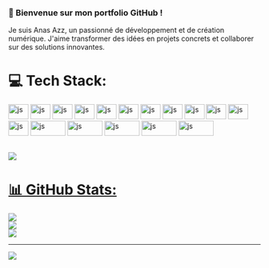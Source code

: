 ### 👋 Bienvenue sur mon portfolio GitHub !

Je suis Anas Azz, un passionné de développement et de création numérique. J'aime transformer des idées en projets concrets et collaborer sur des solutions innovantes.


# 💻 Tech Stack:


<div>
   <img aling="center" alt ="js" height="30" width="40" src= "https://cdn.jsdelivr.net/gh/devicons/devicon@latest/icons/angularjs/angularjs-original.svg" />
   <img aling="center" alt ="js" height="30" width="40" src= "https://cdn.jsdelivr.net/gh/devicons/devicon@latest/icons/git/git-original.svg" />
   <img aling="center" alt ="js" height="30" width="40" src= "https://cdn.jsdelivr.net/gh/devicons/devicon@latest/icons/gitlab/gitlab-original.svg" />
   <img aling="center" alt ="js" height="30" width="40" src= "https://cdn.jsdelivr.net/gh/devicons/devicon@latest/icons/linux/linux-original.svg" />
   <img aling="center" alt ="js" height="30" width="40" src= "https://cdn.jsdelivr.net/gh/devicons/devicon@latest/icons/html5/html5-original.svg" />
   <img aling="center" alt ="js" height="30" width="40" src= "https://cdn.jsdelivr.net/gh/devicons/devicon@latest/icons/css3/css3-original.svg" />
   <img aling="center" alt ="js" height="30" width="40" src= "https://cdn.jsdelivr.net/gh/devicons/devicon@latest/icons/sass/sass-original.svg" />
   <img aling="center" alt ="js" height="30" width="40" src= "https://cdn.jsdelivr.net/gh/devicons/devicon@latest/icons/javascript/javascript-original.svg" />
   <img aling="center" alt ="js" height="30" width="40" src= "https://cdn.jsdelivr.net/gh/devicons/devicon@latest/icons/react/react-original.svg" />
    <img aling="center" alt ="js" height="30" width="40" src= "https://cdn.jsdelivr.net/gh/devicons/devicon@latest/icons/c/c-original.svg" />
   <img aling="center" alt ="js" height="30" width="40" src= "https://cdn.jsdelivr.net/gh/devicons/devicon@latest/icons/cplusplus/cplusplus-original.svg" />
   <img aling="center" alt ="js" height="30" width="40" src= "https://cdn.jsdelivr.net/gh/devicons/devicon@latest/icons/php/php-original.svg" />
   <img aling="center" alt ="js" height="30" width="70" src= "https://img.shields.io/badge/MongoDB-4EA94B?style=for-the-badge&logo=mongodb&logoColor=white" />
   <img aling="center" alt ="js" height="30" width="70" src= "https://img.shields.io/badge/jQuery-0769AD?style=for-the-badge&logo=jquery&logoColor=white" />
   <img aling="center" alt ="js" height="30" width="70" src= "https://img.shields.io/badge/Bootstrap-563D7C?style=for-the-badge&logo=bootstrap&logoColor=white" />
   <img aling="center" alt ="js" height="30" width="70" src= "https://img.shields.io/badge/Canva-%2300C4CC.svg?&style=for-the-badge&logo=Canva&logoColor=white" />
   <img aling="center" alt ="js" height="30" width="70" src= "https://img.shields.io/badge/Figma-F24E1E?style=for-the-badge&logo=figma&logoColor=white" />
   
</div>

##
<div>
   <a href="HTTPS://wa.me/+212644249029"  target="_black"><img src ="https://img.shields.io/badge/WhatsApp-25D366?style=for-the-badge&logo=WhatsApp&logoColor=white" />
      
</div>
















# 📊 GitHub Stats:
![](https://github-readme-stats.vercel.app/api?username=anassazz&theme=dark&hide_border=false&include_all_commits=false&count_private=false)<br/>
![](https://github-readme-streak-stats.herokuapp.com/?user=anassazz&theme=dark&hide_border=false)<br/>
![](https://github-readme-stats.vercel.app/api/top-langs/?username=anassazz&theme=dark&hide_border=false&include_all_commits=false&count_private=false&layout=compact)

---
[![](https://visitcount.itsvg.in/api?id=anassazz&icon=0&color=0)](https://visitcount.itsvg.in)

<!-- Proudly created with GPRM ( https://gprm.itsvg.in ) -->
